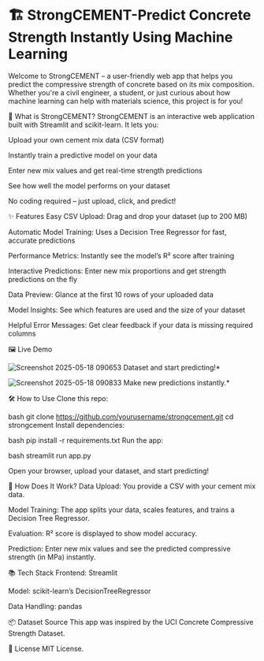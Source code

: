 # 🏗️ StrongCEMENT-Predict Concrete Strength Instantly Using Machine Learning

Welcome to StrongCEMENT – a user-friendly web app that helps you predict the compressive strength of concrete based on its mix composition. Whether you're a civil engineer, a student, or just curious about how machine learning can help with materials science, this project is for you!


🚀 What is StrongCEMENT?
StrongCEMENT is an interactive web application built with Streamlit and scikit-learn. It lets you:

Upload your own cement mix data (CSV format)

Instantly train a predictive model on your data

Enter new mix values and get real-time strength predictions

See how well the model performs on your dataset

No coding required – just upload, click, and predict!


✨ Features
Easy CSV Upload: Drag and drop your dataset (up to 200 MB)

Automatic Model Training: Uses a Decision Tree Regressor for fast, accurate predictions

Performance Metrics: Instantly see the model’s R² score after training

Interactive Predictions: Enter new mix proportions and get strength predictions on the fly

Data Preview: Glance at the first 10 rows of your uploaded data

Model Insights: See which features are used and the size of your dataset

Helpful Error Messages: Get clear feedback if your data is missing required columns


🖼️ Live Demo

![Screenshot 2025-05-18 090653](https://github.com/user-attachments/assets/60b5b618-941f-489d-9e4f-cdca73c39009)
 Dataset and start predicting!*
 

![Screenshot 2025-05-18 090833](https://github.com/user-attachments/assets/fb90a834-57b3-484f-a6de-bc8cf61de614)
 Make new predictions instantly.*

🛠️ How to Use
Clone this repo:

bash
git clone https://github.com/yourusername/strongcement.git
cd strongcement
Install dependencies:

bash
pip install -r requirements.txt
Run the app:

bash
streamlit run app.py

Open your browser, upload your dataset, and start predicting!

🔬 How Does It Work?
Data Upload: You provide a CSV with your cement mix data.

Model Training: The app splits your data, scales features, and trains a Decision Tree Regressor.

Evaluation: R² score is displayed to show model accuracy.

Prediction: Enter new mix values and see the predicted compressive strength (in MPa) instantly.


📚 Tech Stack
Frontend: Streamlit

Model: scikit-learn’s DecisionTreeRegressor

Data Handling: pandas


📦 Dataset Source
This app was inspired by the UCI Concrete Compressive Strength Dataset.


📄 License
MIT License.
